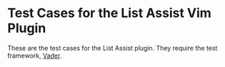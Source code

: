 # Test Cases for the List Assist Vim Plugin

These are the test cases for the List Assist plugin. They require the test
framework, [Vader](https://github.com/junegunn/vader.vim).

